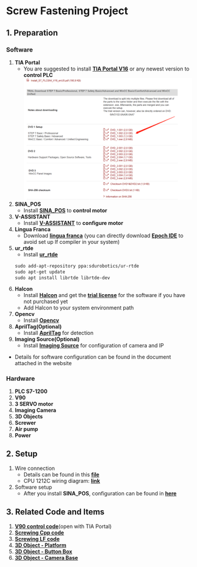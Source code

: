 # Screw Fastening Project
## 1. Preparation
### Software
1. **TIA Portal**
    - You are suggested to install [**TIA Portal V16**](https://support.industry.siemens.com/cs/document/109772803/simatic-step-7-incl-safety-and-wincc-v16-trial-download?dti=0&dl=en&lc=zh-CN) or any newest version to **control PLC**
    ![](./imgs/631690875497_.pic.jpg)
2. **SINA_POS**
    - Install [**SINA_POS**](https://support.industry.siemens.com/cs/document/109475044/sinamics-communication-blocks-drivelib-for-reading-and-writing-drive-data-within-tia-portal-context?dti=0&lc=en-WW) to **control motor**
3. **V-ASSISTANT**
    - Install [**V-ASSISTANT**](https://support.industry.siemens.com/cs/document/109738387/sinamics-v-assistant-commissioning-tool?dti=0&lc=en-WW) to **configure motor**
4. **Lingua Franca**
    - Download [**lingua franca**](https://www.lf-lang.org/download) (you can directly download [**Epoch IDE**](https://github.com/lf-lang/lingua-franca/releases/download/v0.4.0/epoch_ide_0.4.0-linux.gtk.x86_64.tar.gz) to avoid set up lf compiler in your system)
5. **ur_rtde**
    - Install [**ur_rtde**](https://sdurobotics.gitlab.io/ur_rtde/) 
    ```linux
    sudo add-apt-repository ppa:sdurobotics/ur-rtde
    sudo apt-get update
    sudo apt install librtde librtde-dev
    ```
6. **Halcon**
    - Install [**Halcon**](https://www.51halcon.com/portal.php) and get the [**trial license**](https://www.51halcon.com/plugin.php?id=lichelper:index) for the software if you have not purchased yet
    - Add Halcon to your system environment path
7. **Opencv**
    - Install [**Opencv**](https://github.com/opencv/opencv/tree/4.8.0)
8. **AprilTag(Optional)**
    - Install [**AprilTag**](https://github.com/AprilRobotics/apriltag) for detection
9. **Imaging Source(Optional)**
    - Install [**Imaging Source**](https://www.theimagingsource.com/zh-hans-cn/support/download/) for configuration of camera and IP 
* Details for software configuration can be found in the document attached in the website
### Hardware
1. **PLC S7-1200**
    ![]()
2. **V90**
    ![]()
3. **3 SERVO motor**
    ![]()
4. **Imaging Camera**
    ![]()
5. **3D Objects**
    ![]()
6. **Screwer**
    ![]()
7. **Air pump**
    ![]()
8. **Power**
    ![]()


## 2. Setup
1. Wire connection
    - Details can be found in this [**file**]()
    - CPU 1212C wiring diagram: [**link**](https://support.industry.siemens.com/cs/mdm/91696622?c=60466571019&lc=en-WW)
2. Software setup
    - After you install **SINA_POS**, configuration can be found in [**here**](https://support.industry.siemens.com/cs/attachments/109747655/109747655_Simple_EPOS_Function_Block_Doc_V1.2.pdf)

## 3. Related Code and Items
1. [**V90 control code**](./V90_Control_Platform)(open with TIA Portal)
2. [**Screwing Cpp code**](./Cpp_Code/main.cpp)
3. [**Screwing LF code**](./LF_Code/test/src/ScrewFastening.lf)
4. [**3D Object - Platform**](./3D_Objects/Platform/)
5. [**3D Object - Button Box**](./3D_Objects/Button_Box/)
6. [**3D Object - Camera Base**](./3D_Objects/Camera_Base/)

